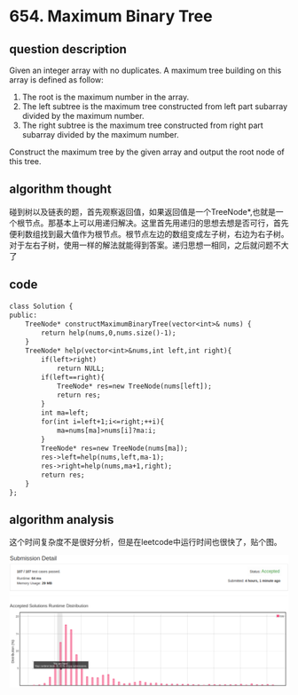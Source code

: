 # 654. Maximum Binary Tree

## question description

Given an integer array with no duplicates. A maximum tree building on this array is defined as follow:

1. The root is the maximum number in the array.
2. The left subtree is the maximum tree constructed from left part subarray divided by the maximum number.
3. The right subtree is the maximum tree constructed from right part subarray divided by the maximum number.

Construct the maximum tree by the given array and output the root node of this tree.

## algorithm thought

 碰到树以及链表的题，首先观察返回值，如果返回值是一个TreeNode\*,也就是一个根节点。那基本上可以用递归解决。这里首先用递归的思想去想是否可行，首先便利数组找到最大值作为根节点。根节点左边的数组变成左子树，右边为右子树。对于左右子树，使用一样的解法就能得到答案。递归思想一相同，之后就问题不大了

## code

```text
class Solution {
public:
    TreeNode* constructMaximumBinaryTree(vector<int>& nums) {
        return help(nums,0,nums.size()-1);    
    }
    TreeNode* help(vector<int>&nums,int left,int right){
        if(left>right)
            return NULL;
        if(left==right){
            TreeNode* res=new TreeNode(nums[left]);
            return res;
        }
        int ma=left;
        for(int i=left+1;i<=right;++i){
            ma=nums[ma]>nums[i]?ma:i;
        }
        TreeNode* res=new TreeNode(nums[ma]);
        res->left=help(nums,left,ma-1);
        res->right=help(nums,ma+1,right);
        return res;
    }
};
```

## algorithm analysis

这个时间复杂度不是很好分析，但是在leetcode中运行时间也很快了，贴个图。

![](.gitbook/assets/screenshot-from-2019-09-18-21-23-20.png)


